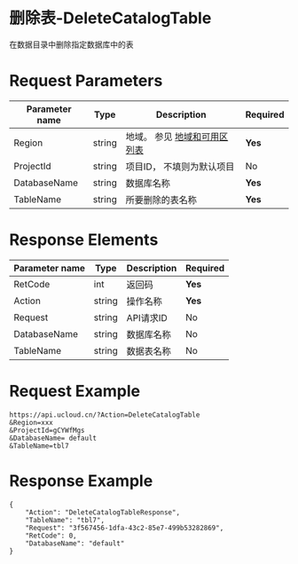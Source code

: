 # 删除表-DeleteCatalogTable

在数据目录中删除指定数据库中的表

# Request Parameters
|Parameter name|Type|Description|Required|
|---|---|---|---|
|Region|string|地域。 参见 [地域和可用区列表](api/summary/regionlist)|**Yes**|
|ProjectId|string|项目ID， 不填则为默认项目|No|
|DatabaseName|string|数据库名称|**Yes**|
|TableName|string|所要删除的表名称|**Yes**|

# Response Elements
|Parameter name|Type|Description|Required|
|---|---|---|---|
|RetCode|int|返回码|**Yes**|
|Action|string|操作名称|**Yes**|
|Request|string|API请求ID|No|
|DatabaseName|string|数据库名称|No|
|TableName|string|数据表名称|No|

# Request Example
```
https://api.ucloud.cn/?Action=DeleteCatalogTable
&Region=xxx
&ProjectId=gCYWfMgs
&DatabaseName= default
&TableName=tbl7
```

# Response Example
```
{
    "Action": "DeleteCatalogTableResponse", 
    "TableName": "tbl7", 
    "Request": "3f567456-1dfa-43c2-85e7-499b53282869", 
    "RetCode": 0, 
    "DatabaseName": "default"
}
```

